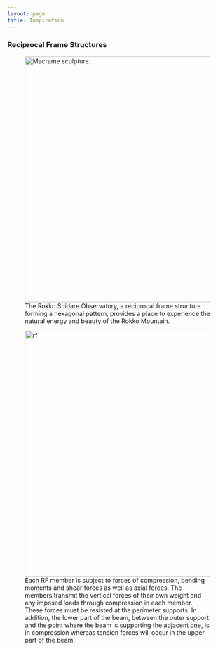 ```yaml
---
layout: page
title: Inspiration
---
```


### Reciprocal Frame Structures

<figure>
  <img src="https://stringfixer.com/files/88562134.jpg" alt="Macrame sculpture." style="width:560px" class="center">
  <figcaption>The Rokko Shidare Observatory, a reciprocal frame structure forming a hexagonal pattern, provides a place to experience the natural energy and beauty of the Rokko Mountain.</figcaption>
</figure>

<figure>
  <img src="https://wewanttolearn.files.wordpress.com/2014/11/img_5964.jpg?w=1024&h=683" alt="rf" style="width:560px" class="center">
  <figcaption>Each RF member is subject to forces of compression, bending moments and shear forces as well as axial forces. The members transmit the vertical forces of their own weight and any imposed loads through compression in each member. These forces must be resisted at the perimeter supports. In addition, the lower part of the beam, between the outer support and the point where the beam is supporting the adjacent one, is in compression whereas tension forces will occur in the upper part of the beam.</figcaption>
</figure>













